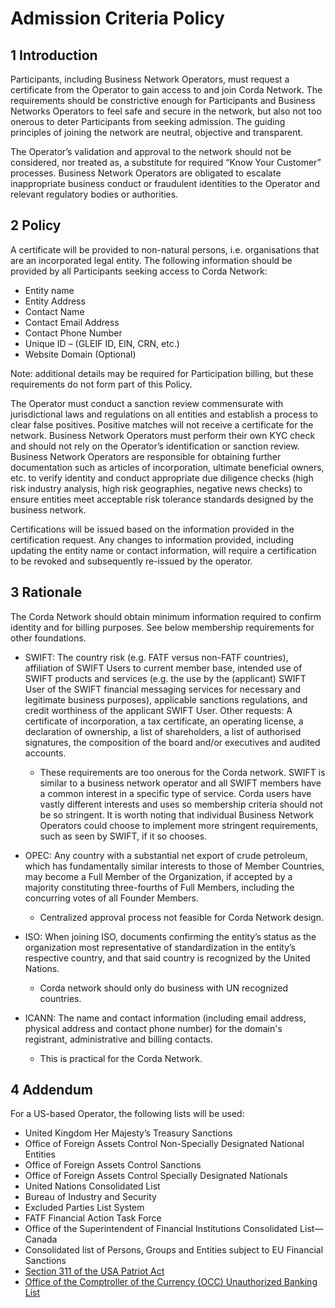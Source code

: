 # Admission Criteria Policy

## 1 Introduction

Participants, including Business Network Operators, must request a certificate from the Operator to gain 
access to and join Corda Network. The requirements should be constrictive enough for Participants and Business 
Networks Operators to feel safe and secure in the network, but also not too onerous to deter Participants from seeking 
admission. The guiding principles of joining the network are neutral, objective and transparent.

The Operator’s validation and approval to the network should not be considered, nor treated as, a substitute for 
required “Know Your Customer” processes. Business Network Operators are obligated to escalate inappropriate business 
conduct or fraudulent identities to the Operator and relevant regulatory bodies or authorities.

## 2 Policy

A certificate will be provided to non-natural persons, i.e. organisations that are an incorporated legal entity.
The following information should be provided by all Participants seeking access to Corda Network:  

* Entity name
* Entity Address
* Contact Name
* Contact Email Address
* Contact Phone Number
* Unique ID – (GLEIF ID, EIN, CRN, etc.)
* Website Domain (Optional)

Note: additional details may be required for Participation billing, but these requirements do not form part of this Policy.

The Operator must conduct a sanction review commensurate with jurisdictional laws and regulations on all entities and 
establish a process to clear false positives. Positive matches will not receive a certificate for the network. Business Network 
Operators must perform their own KYC check and should not rely on the Operator’s identification or sanction review. 
Business Network Operators are responsible for obtaining further documentation such as articles of incorporation, 
ultimate beneficial owners, etc. to verify identity and conduct appropriate due diligence checks (high risk industry 
analysis, high risk geographies, negative news checks) to ensure entities meet acceptable risk tolerance standards 
designed by the business network.

Certifications will be issued based on the information provided in the certification request. Any changes to information 
provided, including updating the entity name or contact information, will require a certification to be revoked and 
subsequently re-issued by the operator.

## 3 Rationale

The Corda Network should obtain minimum information required to confirm identity and for billing purposes. See below 
membership requirements for other foundations.

* SWIFT: The country risk (e.g. FATF versus non-FATF countries), affiliation of SWIFT Users to current member base, 
intended use of SWIFT products and services (e.g. the use by the (applicant) SWIFT User of the SWIFT financial messaging 
services for necessary and legitimate business purposes), applicable sanctions regulations, and credit worthiness of the 
applicant SWIFT User. Other requests: A certificate of incorporation, a tax certificate, an operating license, a 
declaration of ownership, a list of shareholders, a list of authorised signatures, the composition of the board and/or 
executives and audited accounts.
    * These requirements are too onerous for the Corda network. SWIFT is similar to a business network operator and all 
    SWIFT members have a common interest in a specific type of service. Corda users have vastly different interests and 
    uses so membership criteria should not be so stringent. It is worth noting that individual Business Network 
    Operators could choose to implement more stringent requirements, such as seen by SWIFT, if it so chooses.

* OPEC: Any country with a substantial net export of crude petroleum, which has fundamentally similar interests to 
those of Member Countries, may become a Full Member of the Organization, if accepted by a majority constituting 
three-fourths of Full Members, including the concurring votes of all Founder Members.
    * Centralized approval process not feasible for Corda Network design.

* ISO: When joining ISO, documents confirming the entity’s status as the organization most representative of 
standardization in the entity’s respective country, and that said country is recognized by the United Nations.
    * Corda network should only do business with UN recognized countries.

* ICANN: The name and contact information (including email address, physical address and contact phone number) for the 
domain's registrant, administrative and billing contacts.
    * This is practical for the Corda Network.  
    

## 4 Addendum

For a US-based Operator, the following lists will be used:

* United Kingdom Her Majesty’s Treasury Sanctions    
* Office of Foreign Assets Control Non-Specially Designated National Entities
* Office of Foreign Assets Control Sanctions         
* Office of Foreign Assets Control Specially Designated Nationals
* United Nations Consolidated List
* Bureau of Industry and Security
* Excluded Parties List System
* FATF Financial Action Task Force         
* Office of the Superintendent of Financial Institutions Consolidated List—Canada
* Consolidated list of Persons, Groups and Entities subject to EU Financial Sanctions
* [Section 311 of the USA Patriot Act](https://home.treasury.gov/policy-issues/terrorism-and-illicit-finance/311-actions)
* [Office of the Comptroller of the Currency (OCC) Unauthorized Banking List](https://www.occ.treas.gov/news-issuances/alerts/2010/alert-2010-12.html)
